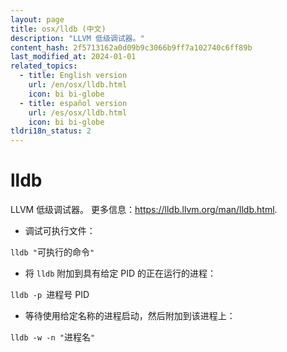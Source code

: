```yaml
---
layout: page
title: osx/lldb (中文)
description: "LLVM 低级调试器。"
content_hash: 2f5713162a0d09b9c3066b9ff7a102740c6ff89b
last_modified_at: 2024-01-01
related_topics:
  - title: English version
    url: /en/osx/lldb.html
    icon: bi bi-globe
  - title: español version
    url: /es/osx/lldb.html
    icon: bi bi-globe
tldri18n_status: 2
---
```

# lldb

LLVM 低级调试器。
更多信息：<https://lldb.llvm.org/man/lldb.html>.

- 调试可执行文件：

`lldb "`<span class="tldr-var badge badge-pill bg-dark-lm bg-white-dm text-white-lm text-dark-dm font-weight-bold">可执行的命令</span>`"`

- 将 `lldb` 附加到具有给定 PID 的正在运行的进程：

`lldb -p `<span class="tldr-var badge badge-pill bg-dark-lm bg-white-dm text-white-lm text-dark-dm font-weight-bold">进程号 PID</span>

- 等待使用给定名称的进程启动，然后附加到该进程上：

`lldb -w -n "`<span class="tldr-var badge badge-pill bg-dark-lm bg-white-dm text-white-lm text-dark-dm font-weight-bold">进程名</span>`"`

